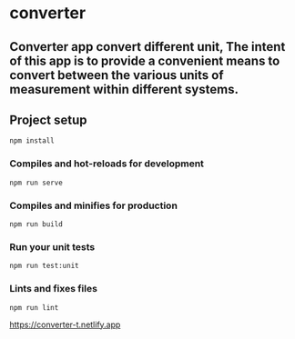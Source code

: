# converter
## Converter app convert different unit, The intent of this app is to provide a convenient means to convert between the various units of measurement within different systems.

## Project setup
```
npm install
```

### Compiles and hot-reloads for development
```
npm run serve
```

### Compiles and minifies for production
```
npm run build
```

### Run your unit tests
```
npm run test:unit
```

### Lints and fixes files
```
npm run lint
```
<a>https://converter-t.netlify.app</a>
